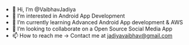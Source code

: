 - 👋 Hi, I’m @VaibhavJadiya
- 👀 I’m interested in Android App Development
- 🌱 I’m currently learning Advanced Android App development & AWS
- 💞️ I’m looking to collaborate on a Open Source Social Media App
- 📫 How to reach me -> Contact me at jadiyavaibhav@gmail.com

<!---
VaibhavJadiya/VaibhavJadiya is a ✨ special ✨ repository because its `README.md` (this file) appears on your GitHub profile.
You can click the Preview link to take a look at your changes.
--->
